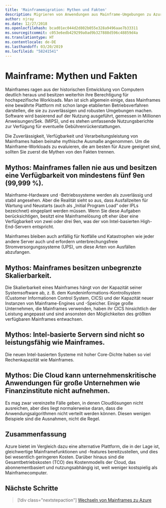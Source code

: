 ```yaml
---
title: 'Mainframemigration: Mythen und Fakten'
description: Migrieren von Anwendungen aus Mainframe-Umgebungen zu Azure, einer bewährten, hoch verfügbaren und skalierbaren Infrastruktur für Systeme, die derzeit auf Mainframes ausgeführt werden.
author: njray
ms.date: 12/27/2018
ms.openlocfilehash: bcad01ec044d2d802b055e328a9496aae7b33311
ms.sourcegitcommit: c053e6edb429299a0ad9b327888d596c48859d4a
ms.translationtype: HT
ms.contentlocale: de-DE
ms.lasthandoff: 03/20/2019
ms.locfileid: "58241541"
---
```

# <a name="mainframe-myths-and-facts"></a>Mainframe: Mythen und Fakten

Mainframes ragen aus der historischen Entwicklung von Computern deutlich heraus und besitzen weiterhin ihre Berechtigung für hochspezifische Workloads. Man ist sich allgemein einige, dass Mainframes eine bewährte Plattform mit schon lange etablierten Betriebsverfahren darstellen, die sie zu zuverlässigen und robusten Umgebungen machen. Software wird basierend auf der Nutzung ausgeführt, gemessen in Millionen Anweisungen/Sek. (MIPS), und es stehen umfassende Nutzungsberichte zur Verfügung für eventuelle Gebührenrückerstattungen.

Die Zuverlässigkeit, Verfügbarkeit und Verarbeitungsleistung von Mainframes haben beinahe mythische Ausmaße angenommen. Um die Mainframe-Workloads zu evaluieren, die am besten für Azure geeignet sind, sollten Sie zuerst die Mythen von den Fakten trennen.

## <a name="myth-mainframes-never-go-down-and-have-a-minimum-of-five-9s-of-availability"></a>Mythos: Mainframes fallen nie aus und besitzen eine Verfügbarkeit von mindestens fünf 9en (99,999 %).

Mainframe-Hardware und -Betriebssysteme werden als zuverlässig und stabil angesehen. Aber die Realität sieht so aus, dass Ausfallzeiten für Wartung und Neustarts (auch als „Initial Program Load“ oder IPLs bezeichnet) eingeplant werden müssen. Wenn Sie diese Aufgaben berücksichtigen, besitzt eine Mainframelösung oft eher über eine Verfügbarkeit von zwei oder drei 9en, was der von Intel-basierten High-End-Servern entspricht.

Mainframes bleiben auch anfällig für Notfälle und Katastrophen wie jeder andere Server auch und erfordern unterbrechungsfreie Stromversorgungssysteme (UPS), um diese Arten von Ausfällen abzufangen.

## <a name="myth-mainframes-have-limitless-scalability"></a>Mythos: Mainframes besitzen unbegrenzte Skalierbarkeit.

Die Skalierbarkeit eines Mainframes hängt von der Kapazität seiner Systemsoftware ab, z. B. dem Kundeninformations-Kontrollsystem (Customer Informationen Control System, CICS) und der Kapazität neuer Instanzen von Mainframe-Engines und -Speicher. Einige große Unternehmen, die Mainframes verwenden, haben ihr CICS hinsichtlich der Leistung angepasst und sind ansonsten den Möglichkeiten des größten verfügbaren Mainframes entwachsen.

## <a name="myth-intel-based-servers-are-not-as-powerful-as-mainframes"></a>Mythos: Intel-basierte Servern sind nicht so leistungsfähig wie Mainframes.

Die neuen Intel-basierten Systeme mit hoher Core-Dichte haben so viel Rechenkapazität wie Mainframes.

## <a name="myth-the-cloud-cannot-accommodate-mission-critical-applications-for-large-companies-such-as-financial-institutions"></a>Mythos: Die Cloud kann unternehmenskritische Anwendungen für große Unternehmen wie Finanzinstitute nicht aufnehmen.

Es mag zwar vereinzelte Fälle geben, in denen Cloudlösungen nicht ausreichen, aber dies liegt normalerweise daran, dass die Anwendungsalgorithmen nicht verteilt werden können. Diesen wenigen Beispiele sind die Ausnahmen, nicht die Regel.

## <a name="summary"></a>Zusammenfassung

Azure bietet im Vergleich dazu eine alternative Plattform, die in der Lage ist, gleichwertige Mainframefunktionen und -features bereitzustellen, und dies bei wesentlich geringeren Kosten. Darüber hinaus sind die Gesamtbetriebskosten (TCO) des Kostenmodells der Cloud, das abonnementbasiert und nutzungsabhängig ist, weit weniger kostspielig als Mainframecomputer.

## <a name="next-steps"></a>Nächste Schritte

> [!div class="nextstepaction"]
> [Wechseln von Mainframes zu Azure](migration-strategies.md)
